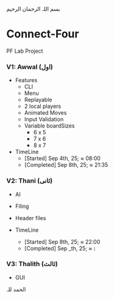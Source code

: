 بسم اللہ الرحمان الرحیم
# Connect-Four
PF Lab Project

### V1: Awwal (اول)

* Features
  * CLI
  * Menu
  * Replayable
  * 2 local players
  * Animated Moves
  * Input Validation
  * Variable boardSizes
    * 6 x 5
    * 7 x 6
    * 8 x 7
* TimeLine
  * [Started]   Sep 4th, 25; ≈ 08:00
  * [Completed] Sep 8th, 25; ≈ 21:35

### V2: Thani (ثانی)
* AI
* Filing
* Header files
 
* TimeLine
  * [Started]   Sep 8th, 25; ≈ 22:00
  * [Completed] Sep _th, 25; ≈ __:__

### V3: Thalith (ثالث)
* GUI

الحمد للہ
